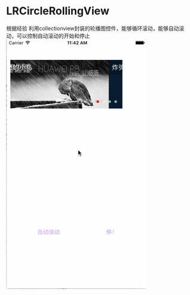 # LRCircleRollingView
根据经验 利用collectionview封装的轮播图控件，能够循环滚动，能够自动滚动，可以控制自动滚动的开始和停止
![image](https://github.com/raikkonen1003/LRCircleRollingView/raw/master/screenshots/example.gif)
